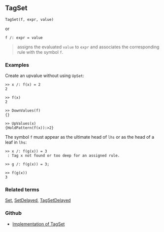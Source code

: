 ## TagSet

```
TagSet(f, expr, value)
```

or

```
f /: expr = value
```

> assigns the evaluated `value` to `expr` and associates the corresponding rule with the symbol `f`.


### Examples


Create an upvalue without using `UpSet`:

```
>> x /: f(x) = 2
2

>> f(x)
2

>> DownValues(f)
{}

>> UpValues(x)
{HoldPattern(f(x)):>2}
```

The symbol `f` must appear as the ultimate head of `lhs` or as the head of a leaf in `lhs`:

```
>> x /: f(g(x)) = 3
 : Tag x not found or too deep for an assigned rule.
 
>> g /: f(g(x)) = 3;
    
>> f(g(x))
3
```


### Related terms 
[Set](Set.md), [SetDelayed](SetDelayed.md), [TagSetDelayed](TagSetDelayed.md) 

### Github

* [Implementation of TagSet](https://github.com/axkr/symja_android_library/blob/master/symja_android_library/matheclipse-core/src/main/java/org/matheclipse/core/builtin/PatternMatching.java#L2014) 
